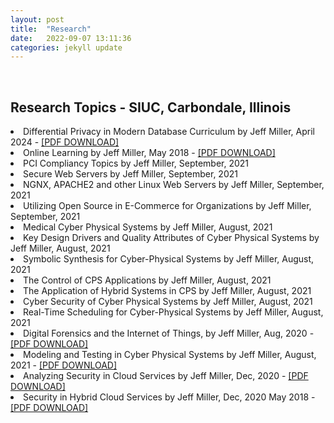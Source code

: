 ```yaml
---
layout: post
title:  "Research"
date:   2022-09-07 13:11:36
categories: jekyll update
---
```

<br>

Research Topics - SIUC, Carbondale, Illinois  
---
<li>Differential Privacy in Modern Database Curriculum by Jeff Miller, April 2024 - <a href="[https://jmillersiu.github.io/assets/Miller_Online_Learning_pdf.pdf](https://ieeexplore.ieee.org/stamp/stamp.jsp?tp=&arnumber=10664891)" download>[PDF DOWNLOAD]</a></li>
<li>Online Learning by Jeff Miller, May 2018 - <a href="https://jmillersiu.github.io/assets/Miller_Online_Learning_pdf.pdf" download>[PDF DOWNLOAD]</a></li>
<li>PCI Compliancy Topics by Jeff Miller, September, 2021</li>
<li>Secure Web Servers by Jeff Miller, September, 2021</li>
<li>NGNX, APACHE2 and other Linux Web Servers by Jeff Miller, September, 2021</li>
<li>Utilizing Open Source in E-Commerce for Organizations by Jeff Miller, September, 2021</li>
<li>Medical Cyber Physical Systems by Jeff Miller, August, 2021</li>
<li>Key Design Drivers and Quality Attributes of Cyber Physical Systems by Jeff Miller, August, 2021</li>
<li>Symbolic Synthesis for Cyber-Physical Systems by Jeff Miller, August, 2021</li>
<li>The Control of CPS Applications by Jeff Miller, August, 2021</li>
<li>The Application of Hybrid Systems in CPS by Jeff Miller, August, 2021</li>
<li>Cyber Security of Cyber Physical Systems by Jeff Miller, August, 2021</li>
<li>Real-Time Scheduling for Cyber-Physical Systems by Jeff Miller, August, 2021</li>
<li>Digital Forensics and the Internet of Things, by Jeff Miller, Aug, 2020 - <a href="https://jmillersiu.github.io/assets/DFIT_8_20.pdf" download>[PDF DOWNLOAD]
</a></li>
<li>Modeling and Testing in Cyber Physical Systems by Jeff Miller, August, 2021 - <a href="https://jmillersiu.github.io/assets/MCTPS_8_21.pdf" download>[PDF DOWNLOAD]
</a></li>
<li>Analyzing Security in Cloud Services by Jeff Miller, Dec, 2020 - <a href="https://jmillersiu.github.io/assets/ASCAB_10_20.pdf" download>[PDF DOWNLOAD]
</a></li>
<li>Security in Hybrid Cloud Services by Jeff Miller, Dec, 2020 May 2018 - <a href="https://jmillersiu.github.io/assets/SHCS_5_18.pdf" download>[PDF DOWNLOAD]
</a></li>
<br>
